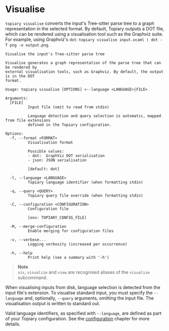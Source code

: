 # Visualise

`topiary visualise` converts the input's Tree-sitter parse tree to a
graph representation in the selected format. By default, Topiary outputs
a DOT file, which can be rendered using a visualisation tool such as the
Graphviz suite. For example, using Graphviz's `dot`: `topiary visualise
input.ocaml | dot -T png -o output.png`.

<!-- DO NOT REMOVE THE "usage:{start,end}" COMMENTS -->
<!-- usage:start -->
```
Visualise the input's Tree-sitter parse tree

Visualise generates a graph representation of the parse tree that can be rendered by
external visualisation tools, such as Graphviz. By default, the output is in the DOT
format.

Usage: topiary visualise [OPTIONS] <--language <LANGUAGE>|FILE>

Arguments:
  [FILE]
          Input file (omit to read from stdin)

          Language detection and query selection is automatic, mapped from file extensions
          defined in the Topiary configuration.

Options:
  -f, --format <FORMAT>
          Visualisation format

          Possible values:
          - dot:  GraphViz DOT serialisation
          - json: JSON serialisation

          [default: dot]

  -l, --language <LANGUAGE>
          Topiary language identifier (when formatting stdin)

  -q, --query <QUERY>
          Topiary query file override (when formatting stdin)

  -C, --configuration <CONFIGURATION>
          Configuration file

          [env: TOPIARY_CONFIG_FILE]

  -M, --merge-configuration
          Enable merging for configuration files

  -v, --verbose...
          Logging verbosity (increased per occurrence)

  -h, --help
          Print help (see a summary with '-h')
```
<!-- usage:end -->

> **Note**\
> `vis`, `visualize` and `view` are recognised aliases of the
> `visualise` subcommand.

When visualising inputs from disk, language selection is detected from
the input file's extension. To visualise standard input, you must
specify the `--language` and, optionally, `--query` arguments, omitting
the input file. The visualisation output is written to standard out.

Valid language identifiers, as specified with `--language`, are defined
as part of your Topiary configuration. See the [configuration](../configuration.md)
chapter for more details.
